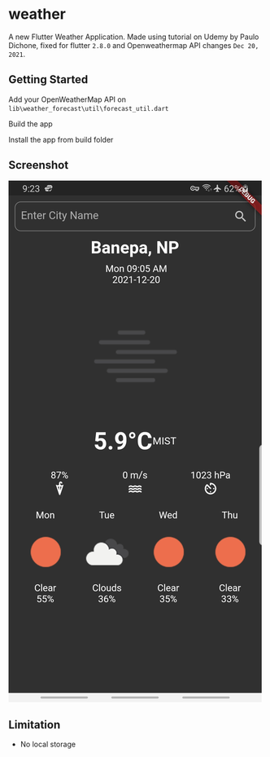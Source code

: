 # weather

A new Flutter Weather Application. Made using tutorial on Udemy by Paulo Dichone, fixed for flutter `2.8.0` and Openweathermap API changes `Dec 20, 2021`.

## Getting Started

Add your OpenWeatherMap API on `lib\weather_forecast\util\forecast_util.dart`

Build the app

Install the app from build folder


## Screenshot

![App Screenshot](screenshot.jpg)


## Limitation

-  No local storage